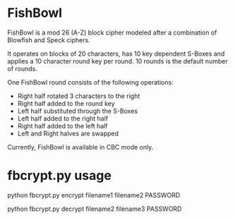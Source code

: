 # FishBowl
FishBowl is a mod 26 (A-Z) block cipher modeled after a combination of Blowfish and Speck ciphers.

It operates on blocks of 20 characters, has 10 key dependent S-Boxes and applies a 10 character round key per round.  10 rounds is the default number of rounds.

One FishBowl round consists of the following operations:

- Right half rotated 3 characters to the right
- Right half added to the round key
- Left half substituted through the S-Boxes
- Left half added to the right half
- Right half added to the left half
- Left and Right halves are swapped


Currently, FishBowl is available in CBC mode only.

# fbcrypt.py usage

python fbcrypt.py encrypt filename1 filename2 PASSWORD

python fbcrypt.py decrypt filename2 filename3 PASSWORD
